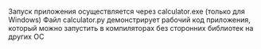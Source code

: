 Запуск приложения осуществляется через calculator.exe (только для Windows)
Файл calculator.py демонстрирует рабочий код приложения, который можно запустить в компиляторах без сторонних библиотек на других ОС
